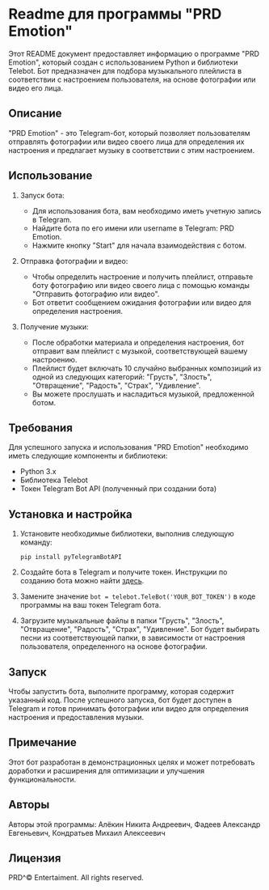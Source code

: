 # Readme для программы "PRD Emotion"

Этот README документ предоставляет информацию о программе "PRD Emotion", который создан с использованием Python и библиотеки Telebot. Бот предназначен для подбора музыкального плейлиста в соответствии с настроением пользователя, на основе фотографии или видео его лица.

## Описание

"PRD Emotion" - это Telegram-бот, который позволяет пользователям отправлять фотографии или видео своего лица для определения их настроения и предлагает музыку в соответствии с этим настроением.

## Использование

1. Запуск бота:
    - Для использования бота, вам необходимо иметь учетную запись в Telegram.
    - Найдите бота по его имени или username в Telegram: PRD Emotion.
    - Нажмите кнопку "Start" для начала взаимодействия с ботом.

2. Отправка фотографии и видео:
    - Чтобы определить настроение и получить плейлист, отправьте боту фотографию или видео своего лица с помощью команды "Отправить фотографию или видео".
    - Бот ответит сообщением ожидания фотографии или видео для определения настроения.

3. Получение музыки:
    - После обработки материала и определения настроения, бот отправит вам плейлист с музыкой, соответствующей вашему настроению.
    - Плейлист будет включать 10 случайно выбранных композиций из одной из следующих категорий: "Грусть", "Злость", "Отвращение", "Радость", "Страх", "Удивление".
    - Вы можете прослушать и насладиться музыкой, предложенной ботом.

## Требования

Для успешного запуска и использования "PRD Emotion" необходимо иметь следующие компоненты и библиотеки:

- Python 3.x
- Библиотека Telebot
- Токен Telegram Bot API (полученный при создании бота)

## Установка и настройка

1. Установите необходимые библиотеки, выполнив следующую команду:
   
   ```
   pip install pyTelegramBotAPI
   ```

2. Создайте бота в Telegram и получите токен. Инструкции по созданию бота можно найти [здесь](https://core.telegram.org/bots#botfather).

3. Замените значение `bot = telebot.TeleBot('YOUR_BOT_TOKEN')` в коде программы на ваш токен Telegram бота.

4. Загрузите музыкальные файлы в папки "Грусть", "Злость", "Отвращение", "Радость", "Страх", "Удивление". Бот будет выбирать песни из соответствующей папки, в зависимости от настроения пользователя, определенного на основе фотографии.

## Запуск

Чтобы запустить бота, выполните программу, которая содержит указанный код. После успешного запуска, бот будет доступен в Telegram и готов принимать фотографии или видео для определения настроения и предоставления музыки.

## Примечание

Этот бот разработан в демонстрационных целях и может потребовать доработки и расширения для оптимизации и улучшения функциональности.

## Авторы

Авторы этой программы: Алёкин Никита Андреевич, Фадеев Александр Евгеньевич, Кондратьев Михаил Алексеевич

## Лицензия

PRD^© Entertaiment. All rights reserved.
